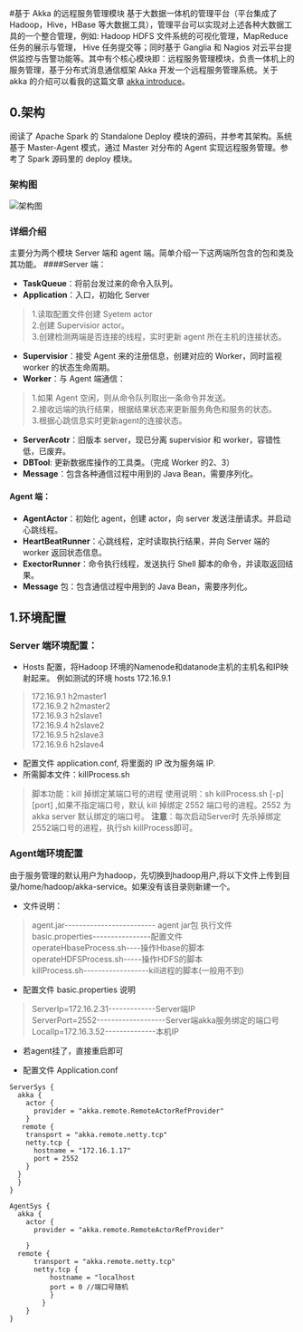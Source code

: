 
#基于 Akka 的远程服务管理模块
基于大数据一体机的管理平台（平台集成了 Hadoop，Hive，HBase 等大数据工具），管理平台可以实现对上述各种大数据工具的一个整合管理，例如: Hadoop HDFS 文件系统的可视化管理，MapReduce 任务的展示与管理， Hive 任务提交等；同时基于 Ganglia 和 Nagios 对云平台提供监控与告警功能等。其中有个核心模块即：远程服务管理模块，负责一体机上的服务管理，基于分布式消息通信框架 Akka 开发一个远程服务管理系统。关于 akka 的介绍可以看我的这篇文章 [akka introduce](https://github.com/flyaos/Notebook/blob/master/Notes/Akka/akka_introduce.md)。

## 0.架构

阅读了 Apache Spark 的 Standalone Deploy 模块的源码，并参考其架构。系统基于 Master-Agent 模式，通过 Master 对分布的 Agent 实现远程服务管理。参考了 Spark 源码里的 deploy 模块。
### 架构图
 ![架构图](http://ww4.sinaimg.cn/large/7377e81bjw1elcd9hy8goj21kw0rngpu.jpg)

### 详细介绍
主要分为两个模块 Server 端和 agent 端。简单介绍一下这两端所包含的包和类及其功能。
####Server 端：
- **TaskQueue**：将前台发过来的命令入队列。
- **Application**：入口，初始化 Server
>1.读取配置文件创建 Syetem actor   
  2.创建 Supervisior actor。   
  3.创建检测两端是否连接的线程，实时更新 agent 所在主机的连接状态。  

- **Supervisior**：接受 Agent 来的注册信息，创建对应的 Worker，同时监视 worker 的状态生命周期。
- **Worker**：与 Agent 端通信：  
>1.如果 Agent 空闲，则从命令队列取出一条命令并发送。  
2.接收远端的执行结果，根据结果状态来更新服务角色和服务的状态。  
3.根据心跳信息实时更新agent的连接状态。

- **ServerAcotr**：旧版本 server，现已分离 supervisior 和 worker，容错性低，已废弃。  
- **DBTool**: 更新数据库操作的工具类。（完成 Worker 的2、3）
- **Message**：包含各种通信过程中用到的 Java Bean，需要序列化。

#### Agent 端：
- **AgentActor**：初始化 agent，创建 actor，向 server 发送注册请求。并启动心跳线程。
- **HeartBeatRunner**：心跳线程，定时读取执行结果，并向 Server 端的 worker 返回状态信息。
- **ExectorRunner**：命令执行线程，发送执行 Shell 脚本的命令，并读取返回结果。
- **Message** 包：包含通信过程中用到的 Java Bean，需要序列化。 


## 1.环境配置
### Server 端环境配置：
- Hosts 配置，将Hadoop 环境的Namenode和datanode主机的主机名和IP映射起来。
例如测试的环境 hosts 172.16.9.1
> 172.16.9.1 h2master1  
> 172.16.9.2 h2master2  
> 172.16.9.3 h2slave1  
> 172.16.9.4 h2slave2  
> 172.16.9.5 h2slave3  
> 172.16.9.6 h2slave4  

- 配置文件 application.conf, 将里面的 IP 改为服务端 IP. 
- 所需脚本文件：killProcess.sh
> 脚本功能：kill 掉绑定某端口号的进程 
使用说明：sh killProcess.sh [-p] [port] ,如果不指定端口号，默认 kill 掉绑定 2552 端口号的进程。2552 为 akka server 默认绑定的端口号。
**注意**：每次启动Server时 先杀掉绑定2552端口号的进程，执行sh killProcess即可。

### Agent端环境配置
由于服务管理的默认用户为hadoop，先切换到hadoop用户,将以下文件上传到目录/home/hadoop/akka-service。如果没有该目录则新建一个。
- 文件说明：
> agent.jar------------------------- agent jar包 执行文件   
> basic.properties----------------配置文件   
> operateHbaseProcess.sh----操作Hbase的脚本   
> operateHDFSProcess.sh-----操作HDFS的脚本   
> killProcess.sh------------------kill进程的脚本(一般用不到)   

- 配置文件 basic.properties 说明 
> ServerIp=172.16.2.31-------------Server端IP   
> ServerPort=2552-------------------Server端akka服务绑定的端口号   
> LocalIp=172.16.3.52--------------本机IP   

- 若agent挂了，直接重启即可

- 配置文件 Application.conf

```
ServerSys {
  akka {
    actor {
      provider = "akka.remote.RemoteActorRefProvider"
    }
   remote {
    transport = "akka.remote.netty.tcp"
    netty.tcp {
      hostname = "172.16.1.17"
      port = 2552
    }
  }
  }
}

AgentSys {
  akka {
    actor {
      provider = "akka.remote.RemoteActorRefProvider"
    
    }
  remote {
      transport = "akka.remote.netty.tcp"
      netty.tcp {
          hostname = "localhost
          port = 0 //端口号随机
          }
        }
    }
}
```